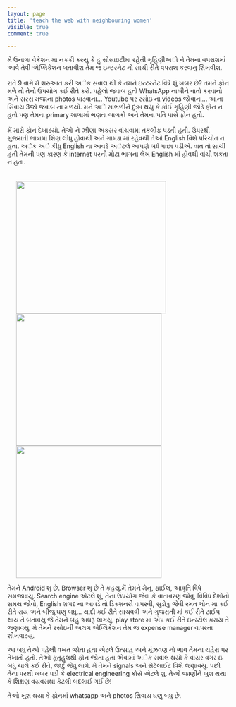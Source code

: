```yaml
---
layout: page
title: 'teach the web with neighbouring women'
visible: true
comment: true

---
```


મે ઉનાળા વેકેશન મા નકકી કરયુ કે હુ સોસાઇટીમા રહેતી ગૃહિણીઅો ને તેમના વપરાશમાં આવે તેવી એપ્લિકેશન બતાવીશ તેમ જ ઇન્ટરનેટ નો સાચી રીતે
 વપરાશ કરવાનુ શિખવીશ.
<br>
<br>
રાતે 9 વાગે મેં શરુઆત કરી અેક સવાલ થી કે તમને ઇન્ટરનેટ વિષે શું ખબર છે? તમને ફોન મળે તો તેનો ઉપયોગ કઈ રીતે કરો. પહેલો જવાબ હતો WhatsApp નાખીને વાતો કરવાનો અને સરસ મજાના photos પાડવાના... Youtube પર રસોઇ ના videos જોવાના... આના સિવાય 3જો જવાબ ના મળયો. મને અે સાંભળીને દુ:ખ થયુ કે કોઈ ગૃહિણી જોડે ફોન ન હતો પણ તેમના primary શાળામાં ભણતા બાળકો અને તેમના પતિ પાસે ફોન હતો.
<br>
<br>
મેં મારો ફોન દેખાડયો. તેઆે ને ઝીણા અકસર વાંચવામા તકલીફ પડતી હતી. ઉપરથી ગુજરાતી ભાષામાં શિણ લીધુ હોવાથી અને ગામડા માં રહેવથી તેઓ English વિશે પરિચીત ન હતા. અેક અે કીધુ English ના આવડે અેટલે આપણે બધે પાછા પડીએ. વાત તો સાચી હતી તેમની પણ કારણ કે internet પરની મોટા ભાગના લેખ English માં હોવથી વાંચી શકતા ન હતા.
<br>
<br><br>
<img src="path:/images/indian-ladies-using-mobile.jpg"	height="300" width ="340" hspace="20"/>
<img src="{{site.github.repository_url}}/localisationofschool/wow-resources/gujarati/web-lit-event/images/selfie.jpg" height="300" width ="330" hspace="20"/>
<img src="{{site.github.repository_url}}/localisationofschool/wow-resources/gujarati/web-lit-event/images/society-group.jpg"	height="300" width ="330" hspace="20"/>

 તેમને Android શુ છે. Browser શુ છે તે કહયુ.મેં તેમને મેનુ, ફાઈલ, આવૃતિ વિષે સમજાવયુ. Search engine એટલે શું, તેના ઉપયોગ જેવા કે વાતાવરણ જોવુ, વિવિધ દેશોનો સમય જોવો, English  શબદ ના આવડે તો ડિકશનરી વાપરવી, સુડોકુ જેવી રમત ભોન મા કઈ રીતે રાય અને બીજુ ઘણુ બધુ... યાદી કઈ રીતે સાચવવી અને ગુજરાતી માં કઈ રીતે ટાઈપ થાય તે બતાવયુ જે તેમને બહુ અઘરૂ લાગયુ. play store માં એપ કઈ રીતે ઇન્સ્ટોલ કરાય તે જણાવયુ. મે તેમને રસોઇની  અલગ એપ્લિકેશન તેમ જ expense manager વાપરતા  શીખવાડયુ.


આ બધુ તેઓ પહેલી વખત જોતા હતા એટલે ઉત્સાહ અને  મૂંઝવણ નો ભાવ તેમના ચહેરા પર તેખાતો હતો.
 તેઓ કૂતૂહુલથી ફોન જોતા હતા એવામાં અેક સવાલ થયો કે વાયર વગર ઇ બધુ ચાલે કઈ રીતે, જાદુ જેવુ લાગે. મેં તેમને signals અને સેટેલાઈટ વિશે જણાવયુ.
પછી તેના પરથી ખબર પડી કે electrical engineering કોસૅ એટલે શુ.
 તેઓ જાણીને ખુશ થયા કે શિક્ષણ વયવસથા કેટલી બદલાઈ ગઈ છે!


તેઓ ખુશ થયા કે  ફોનમાં whatsapp અને photos સિવાય ઘણુ બધુ  છે.
